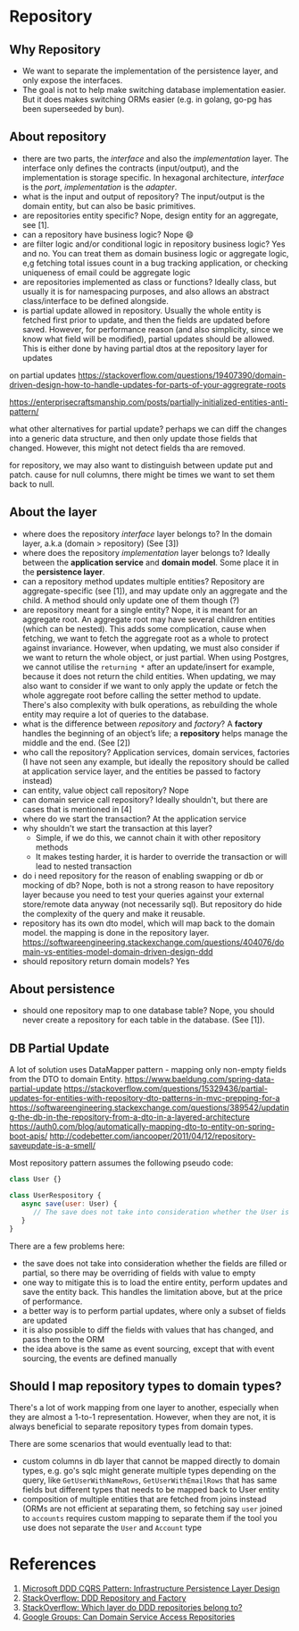 # Repository

## Why Repository

- We want to separate the implementation of the persistence layer, and only expose the interfaces.
- The goal is not to help make switching database implementation easier. But it does makes switching ORMs easier (e.g. in golang, go-pg has been superseeded by bun). 

## About repository
- there are two parts, the _interface_ and also the _implementation_ layer. The interface only defines the contracts (input/output), and the implementation is storage specific. In hexagonal architecture, _interface_ is the _port_, _implementation_ is the _adapter_.
- what is the input and output of repository? The input/output is the domain entity, but can also be basic primitives.
- are repositories entity specific? Nope, design entity for an aggregate, see [1].
- can a repository have business logic? Nope :smile: 
- are filter logic and/or conditional logic in repository business logic? Yes and no. You can treat them as domain business logic or aggregate logic, e,g fetching total issues count in a bug tracking application, or checking uniqueness of email could be aggregate logic
- are repositories implemented as class or functions? Ideally class, but usually it is for namespacing purposes, and also allows an abstract class/interface to be defined alongside. 
- is partial update allowed in repository. Usually the whole entity is fetched first prior to update, and then the fields are updated before saved. However, for performance reason (and also simplicity, since we know what field will be modified), partial updates should be allowed. This is either done by having partial dtos at the repository layer for updates 


on partial updates
https://stackoverflow.com/questions/19407390/domain-driven-design-how-to-handle-updates-for-parts-of-your-aggregrate-roots

https://enterprisecraftsmanship.com/posts/partially-initialized-entities-anti-pattern/

what other alternatives for partial update? perhaps we can diff the changes into a generic data structure, and then only update those fields that changed. However, this might not detect fields tha are removed.

for repository, we may also want to distinguish between update put and patch. cause for null columns, there might be times we want to set them back to null.

## About the layer
- where does the repository _interface_ layer belongs to? In the domain layer, a.k.a (domain > repository) (See [3])
- where does the repository _implementation_ layer belongs to? Ideally between the __application service__ and __domain model__. Some place it in the __persistence layer__. 
- can a repository method updates multiple entities? Repository are aggregate-specific (see [1]), and may update only an aggregate and the child. A method should only update one of them though (?)
- are repository meant for a single entity? Nope, it is meant for an aggregate root. An aggregate root may have several children entities (which can be nested). This adds some complication, cause when fetching, we want to fetch the aggregate root as a whole to protect against invariance. However, when updating, we must also consider if we want to return the whole object, or just partial. When using Postgres, we cannot utilise the `returning *` after an update/insert for example, because it does not return the child entities. When updating, we may also want to consider if we want to only apply the update or fetch the whole aggregate root before calling the setter method to update. There's also complexity with bulk operations, as rebuilding the whole entity may require a lot of queries to the database.
- what is the difference between _repository_ and _factory_? A __factory__ handles the beginning of an object’s life; a __repository__ helps manage the middle and the end. (See [2])
- who call the repository? Application services, domain services, factories (I have not seen any example, but ideally the repository should be called at application service layer, and the entities be passed to factory instead)
- can entity, value object call repository? Nope 
- can domain service call repository? Ideally shouldn't, but there are cases that is mentioned in [4]
- where do we start the transaction? At the application service
- why shouldn't we start the transaction at this layer? 
   - Simple, if we do this, we cannot chain it with other repository methods
   - It makes testing harder, it is harder to override the transaction or will lead to nested transaction
- do i need repository for the reason of enabling swapping or db or mocking of db? Nope, both is not a strong reason to have repository layer because you need to test your queries against your external store/remote data anyway (not necessarily sql). But repository do hide the complexity of the query and make it reusable. 
- repository has its own dto model, which will map back to the domain model. the mapping is done in the repository layer. https://softwareengineering.stackexchange.com/questions/404076/domain-vs-entities-model-domain-driven-design-ddd
- should repository return domain models? Yes

## About persistence
- should one repository map to one database table? Nope, you should never create a repository for each table in the database. (See [1]).

## DB Partial Update

A lot of solution uses DataMapper pattern - mapping only non-empty fields from the DTO to domain Entity.
https://www.baeldung.com/spring-data-partial-update
https://stackoverflow.com/questions/15329436/partial-updates-for-entities-with-repository-dto-patterns-in-mvc-prepping-for-a
https://softwareengineering.stackexchange.com/questions/389542/updating-the-db-in-the-repository-from-a-dto-in-a-layered-architecture
https://auth0.com/blog/automatically-mapping-dto-to-entity-on-spring-boot-apis/
http://codebetter.com/iancooper/2011/04/12/repository-saveupdate-is-a-smell/

Most repository pattern assumes the following pseudo code:

```js
class User {}

class UserRespository {
   async save(user: User) {
      // The save does not take into consideration whether the User is new or partially updated.
   }
}
```

There are a few problems here:
- the save does not take into consideration whether the fields are filled or partial, so there may be overriding of fields with value to empty 
- one way to mitigate this is to load the entire entity, perform updates and save the entity back. This handles the limitation above, but at the price of performance. 
- a better way is to perform partial updates, where only a subset of fields are updated
- it is also possible to diff the fields with values that has changed, and pass them to the ORM
- the idea above is the same as event sourcing, except that with event sourcing, the events are defined manually


## Should I map repository types to domain types?

There's a lot of work mapping from one layer to another, especially when they are almost a 1-to-1 representation. However, when they are not, it is always beneficial to separate repository types from domain types. 

There are some scenarios that would eventually lead to that:
- custom columns in db layer that cannot be mapped directly to domain types, e.g. go's sqlc might generate multiple types depending on the query, like `GetUserWithNameRows`, `GetUserWithEmailRows` that has same fields but different types that needs to be mapped back to User entity
- composition of multiple entities that are fetched from joins instead (ORMs are not efficient at separating them, so fetching say `user` joined to `accounts` requires custom mapping to separate them if the tool you use does not separate the `User` and `Account` type

# References

1. [Microsoft DDD CQRS Pattern: Infrastructure Persistence Layer Design](https://docs.microsoft.com/en-us/dotnet/architecture/microservices/microservice-ddd-cqrs-patterns/infrastructure-persistence-layer-design#:~:text=Repositories%20are%20classes%20or%20components,required%20to%20access%20data%20sources.&text=Conceptually%2C%20a%20repository%20encapsulates%20a,closer%20to%20the%20persistence%20layer.)
2. [StackOverflow: DDD Repository and Factory](https://stackoverflow.com/questions/31528368/ddd-repository-and-factory)
3. [StackOverflow: Which layer do DDD repositories belong to?](https://softwareengineering.stackexchange.com/questions/396151/which-layer-do-ddd-repositories-belong-to)
4. [Google Groups: Can Domain Service Access Repositories](https://groups.google.com/g/dddcqrs/c/66zbcL97ilk?pli=1)
